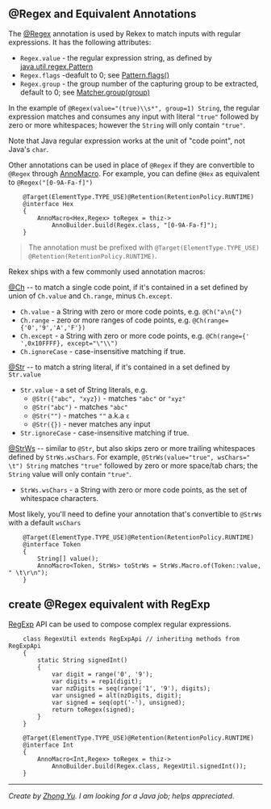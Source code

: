
## @Regex and Equivalent Annotations

The [@Regex](../rekex-grammar/src/main/java/org/rekex/spec/Regex.java) annotation is used by Rekex 
to match inputs with regular expressions.
It has the following attributes:

- `Regex.value` - the regular expression string, 
  as defined by [java.util.regex.Pattern](https://docs.oracle.com/en/java/javase/16/docs/api/java.base/java/util/regex/Pattern.html)
- `Regex.flags` -deafult to 0; 
  see [Pattern.flags()](https://docs.oracle.com/en/java/javase/16/docs/api/java.base/java/util/regex/Pattern.html#flags())
- `Regex.group` - the group number of the capturing group to be extracted, default to 0;
   see [Matcher.group(group)](https://docs.oracle.com/en/java/javase/16/docs/api/java.base/java/util/regex/Matcher.html#group(int)) 

In the example of `@Regex(value="(true)\\s*", group=1) String`,
the regular expression matches and consumes any input with literal `"true"`
followed by zero or more whitespaces; however the `String` will only contain `"true"`.

Note that Java regular expression works at the unit of "code point", not Java's `char`.

Other annotations can be used in place of `@Regex` if they are convertible to `@Regex`
through [AnnoMacro](./AnnoMacro.md).
For example, you can define `@Hex` as equivalent to `@Regex("[0-9A-Fa-f]")`

        @Target(ElementType.TYPE_USE)@Retention(RetentionPolicy.RUNTIME)
        @interface Hex
        {
            AnnoMacro<Hex,Regex> toRegex = thiz->
                AnnoBuilder.build(Regex.class, "[0-9A-Fa-f]");
        }

>The annotation must be prefixed with
`@Target(ElementType.TYPE_USE) @Retention(RetentionPolicy.RUNTIME)`.

Rekex ships with a few commonly used annotation macros:

[@Ch](../rekex-grammar/src/main/java/org/rekex/helper/anno/Ch.java) 
-- to match a single code point,
if it's contained in a set defined by union of `Ch.value` and `Ch.range`, minus `Ch.except`.

- `Ch.value` - a String with zero or more code points, e.g. `@Ch("a\n{")`
- `Ch.range` - zero or more ranges of code points, e.g. `@Ch(range={'0','9','A','F'})`
- `Ch.except` - a String with zero or more code points, e.g. `@Ch(range={' ',0x10FFFF}, except="\"\\")`
- `Ch.ignoreCase` - case-insensitive matching if true.

[@Str](../rekex-grammar/src/main/java/org/rekex/helper/anno/Str.java)
-- to match a string literal,
if it's contained in a set defined by `Str.value`

- `Str.value` - a set of String literals, e.g.
    - `@Str({"abc", "xyz})` - matches `"abc"` or `"xyz"`
    - `@Str("abc")` - matches `"abc"`
    - `@Str("")` - matches `""` a.k.a `ε`
    - `@Str({})` - never matches any input
- `Str.ignoreCase` - case-insensitive matching if true.

[@StrWs](../rekex-grammar/src/main/java/org/rekex/helper/anno/StrWs.java)
-- similar to `@Str`, but also skips 
zero or more trailing whitespaces defined by `StrWs.wsChars`.
For example, `@StrWs(value="true", wsChars=" \t") String`
matches `"true"` followed by zero or more space/tab chars; 
the `String` value will only contain `"true"`.

- `StrWs.wsChars` - a String with zero or more code points,
    as the set of whitespace characters.
  

Most likely, you'll need to define your annotation that's
convertible to `@StrWs` with a default `wsChars`

        @Target(ElementType.TYPE_USE)@Retention(RetentionPolicy.RUNTIME)
        @interface Token
        {
            String[] value();
            AnnoMacro<Token, StrWs> toStrWs = StrWs.Macro.of(Token::value, " \t\r\n");
        }

## create @Regex equivalent with RegExp

[RegExp](./RegExp.md) API can be used to compose complex regular expressions.

        class RegexUtil extends RegExpApi // inheriting methods from RegExpApi
        {
            static String signedInt()
            {
                var digit = range('0', '9');
                var digits = rep1(digit);
                var nzDigits = seq(range('1', '9'), digits);
                var unsigned = alt(nzDigits, digit); 
                var signed = seq(opt('-'), unsigned);
                return toRegex(signed);
            }
        }

        @Target(ElementType.TYPE_USE)@Retention(RetentionPolicy.RUNTIME)
        @interface Int
        {
            AnnoMacro<Int,Regex> toRegex = thiz->
                AnnoBuilder.build(Regex.class, RegexUtil.signedInt());
        }

----
*Create by [Zhong Yu](http://zhong-j-yu.github.io).
I am looking for a Java job; helps appreciated.*
